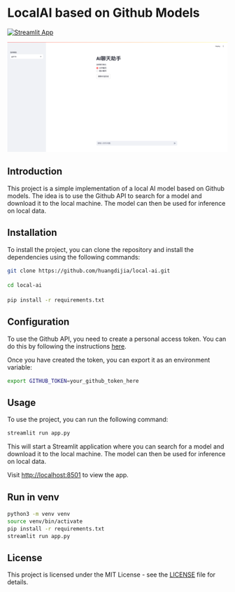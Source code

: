 # LocalAI based on Github Models

[![Streamlit App](https://static.streamlit.io/badges/streamlit_badge_black_white.svg)](https://share.streamlit.io/huangdijia/local-ai/app.py)

![localAI](./banner.png)

## Introduction

This project is a simple implementation of a local AI model based on Github models. The idea is to use the Github API to search for a model and download it to the local machine. The model can then be used for inference on local data.

## Installation

To install the project, you can clone the repository and install the dependencies using the following commands:

```bash
git clone https://github.com/huangdijia/local-ai.git

cd local-ai

pip install -r requirements.txt
```

## Configuration

To use the Github API, you need to create a personal access token. You can do this by following the instructions [here](https://docs.github.com/en/github/authenticating-to-github/creating-a-personal-access-token).

Once you have created the token, you can export it as an environment variable:

```bash
export GITHUB_TOKEN=your_github_token_here
```

## Usage

To use the project, you can run the following command:

```bash
streamlit run app.py
```

This will start a Streamlit application where you can search for a model and download it to the local machine. The model can then be used for inference on local data.

Visit [http://localhost:8501](http://localhost:8501) to view the app.

## Run in venv

```bash
python3 -m venv venv
source venv/bin/activate
pip install -r requirements.txt
streamlit run app.py
```

## License

This project is licensed under the MIT License - see the [LICENSE](LICENSE) file for details.
```

